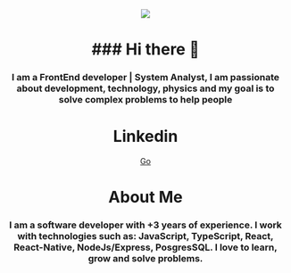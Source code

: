 

<!--
**JonaPierini/JonaPierini** is a ✨ _special_ ✨ repository because its `README.md` (this file) appears on your GitHub profile.

Here are some ideas to get you started:

- 🔭 I’m currently working on ...
- 🌱 I’m currently learning ...
- 👯 I’m looking to collaborate on ...
- 🤔 I’m looking for help with ...
- 💬 Ask me about ...
- 📫 How to reach me: ...
- 😄 Pronouns: ...
- ⚡ Fun fact: ...
-->
<div id='header' align='center'>
  <img src='https://media.giphy.com/media/v1.Y2lkPTc5MGI3NjExYWFsanAwMXI1eGtsMnNwZTI1eWFwZnc1ZXFzd3F5dXlkcXBzMHk2dCZlcD12MV9pbnRlcm5hbF9naWZfYnlfaWQmY3Q9Zw/4H3Ii5eLChYul9p7NL/giphy-downsized-large.gif' widh='200'/>
  <h1 align='center'>### Hi there 👋</h1>
  <h3 align='center'>I am a FrontEnd developer | System Analyst, I am passionate about development, technology, physics and my goal is to solve complex problems to help people</h3>
</div>
<div align='center'>
  <h1>Linkedin</h1>
  <a href='https://www.linkedin.com/in/jonatanpierini-/'>Go</a>
</div>
<div align='center'>
  <h1 >About Me</h1>
  <h3>I am a software developer with +3 years of experience. I work with technologies such as:  JavaScript, TypeScript, React, React-Native, NodeJs/Express, PosgresSQL. I love to learn, grow and solve problems.</h3>
</div>
